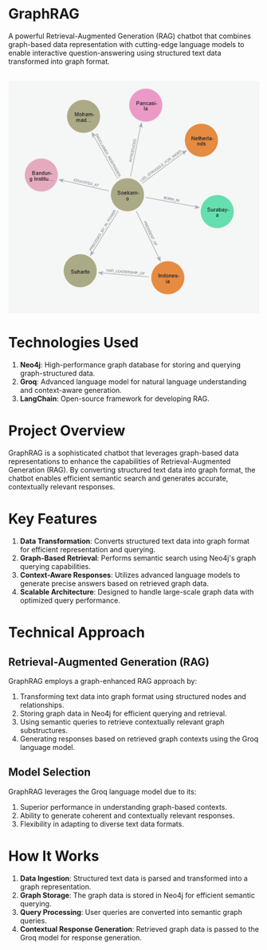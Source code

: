 # GraphRAG
A powerful Retrieval-Augmented Generation (RAG) chatbot that combines graph-based data representation with cutting-edge language models to enable interactive question-answering using structured text data transformed into graph format.

<br>
<img src="https://raw.githubusercontent.com/DiegoPrayudha/GraphRAG/main/image/image.png" alt="GraphRAG" width="600">

# Technologies Used

1. **Neo4j**: High-performance graph database for storing and querying graph-structured data.
2. **Groq**: Advanced language model for natural language understanding and context-aware generation.
3. **LangChain**: Open-source framework for developing RAG.

# Project Overview
GraphRAG is a sophisticated chatbot that leverages graph-based data representations to enhance the capabilities of Retrieval-Augmented Generation (RAG). By converting structured text data into graph format, the chatbot enables efficient semantic search and generates accurate, contextually relevant responses.

# Key Features

1. **Data Transformation**: Converts structured text data into graph format for efficient representation and querying.
2. **Graph-Based Retrieval**: Performs semantic search using Neo4j's graph querying capabilities.
3. **Context-Aware Responses**: Utilizes advanced language models to generate precise answers based on retrieved graph data.
4. **Scalable Architecture**: Designed to handle large-scale graph data with optimized query performance.

# Technical Approach

## Retrieval-Augmented Generation (RAG)
GraphRAG employs a graph-enhanced RAG approach by:

1. Transforming text data into graph format using structured nodes and relationships.
2. Storing graph data in Neo4j for efficient querying and retrieval.
3. Using semantic queries to retrieve contextually relevant graph substructures.
4. Generating responses based on retrieved graph contexts using the Groq language model.

## Model Selection
GraphRAG leverages the Groq language model due to its:

1. Superior performance in understanding graph-based contexts.
2. Ability to generate coherent and contextually relevant responses.
3. Flexibility in adapting to diverse text data formats.

# How It Works

1. **Data Ingestion**: Structured text data is parsed and transformed into a graph representation.
2. **Graph Storage**: The graph data is stored in Neo4j for efficient semantic querying.
3. **Query Processing**: User queries are converted into semantic graph queries.
4. **Contextual Response Generation**: Retrieved graph data is passed to the Groq model for response generation.


